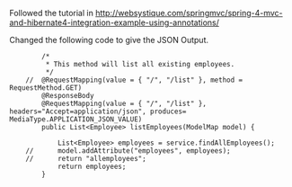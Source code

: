 Followed the tutorial in http://websystique.com/springmvc/spring-4-mvc-and-hibernate4-integration-example-using-annotations/


Changed the following code to give the JSON Output.

			/*
			 * This method will list all existing employees.
			 */
		//	@RequestMapping(value = { "/", "/list" }, method = RequestMethod.GET)
			@ResponseBody
			@RequestMapping(value = { "/", "/list" }, headers="Accept=application/json", produces= MediaType.APPLICATION_JSON_VALUE)
			public List<Employee> listEmployees(ModelMap model) {

				List<Employee> employees = service.findAllEmployees();
		//		model.addAttribute("employees", employees);
		//		return "allemployees";
				return employees;
			}